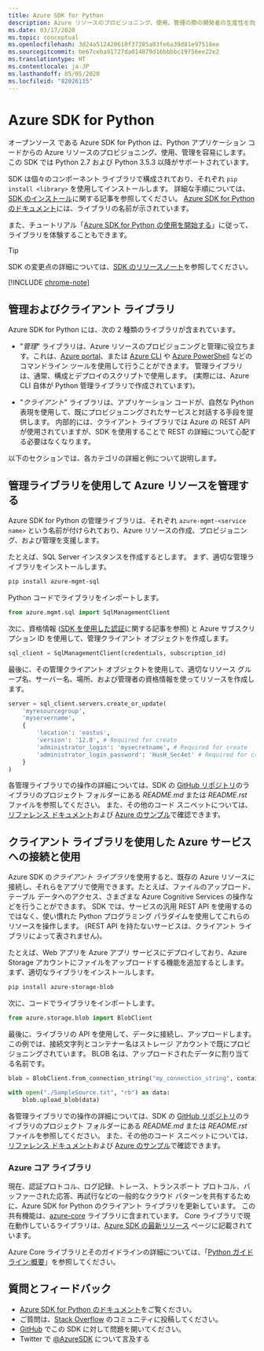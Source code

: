 ```yaml
---
title: Azure SDK for Python
description: Azure リソースのプロビジョニング、使用、管理の際の開発者の生産性を向上させる、Azure SDK for Python の機能の概要。
ms.date: 03/17/2020
ms.topic: conceptual
ms.openlocfilehash: 3d24a512420610f37285a03fe6a39d81e97510ee
ms.sourcegitcommit: be67ceba91727da014879d16bbbbc19756ee22e2
ms.translationtype: HT
ms.contentlocale: ja-JP
ms.lasthandoff: 05/05/2020
ms.locfileid: "82026115"
---
```

# <a name="azure-sdk-for-python"></a>Azure SDK for Python

オープンソース である Azure SDK for Python は、Python アプリケーション コードからの Azure リソースのプロビジョニング、使用、管理を容易にします。 この SDK では Python 2.7 および Python 3.5.3 以降がサポートされています。

SDK は個々のコンポーネント ライブラリで構成されており、それぞれ `pip install <library>` を使用してインストールします。 詳細な手順については、[SDK のインストール](azure-sdk-install.md)に関する記事を参照してください。 [Azure SDK for Python のドキュメント](https://azure.github.io/azure-sdk-for-python/)には、ライブラリの名前が示されています。

また、チュートリアル「[Azure SDK for Python の使用を開始する](azure-sdk-get-started.yml)」に従って、ライブラリを体験することもできます。

> [!TIP]
> SDK の変更点の詳細については、[SDK のリリースノート](https://azure.github.io/azure-sdk/)を参照してください。

[!INCLUDE [chrome-note](includes/chrome-note.md)]

## <a name="management-and-client-libraries"></a>管理およびクライアント ライブラリ

Azure SDK for Python には、次の 2 種類のライブラリが含まれています。

- "*管理*" ライブラリは、Azure リソースのプロビジョニングと管理に役立ちます。これは、[Azure portal](https://portal.azure.com)、または [Azure CLI](https://docs.microsoft.com/cli/azure/install-azure-cli) や [Azure PowerShell](https://docs.microsoft.com/powershell/azure/) などのコマンドライン ツールを使用して行うことができます。 管理ライブラリは、通常、構成とデプロイのスクリプトで使用します。 (実際には、Azure CLI 自体が Python 管理ライブラリで作成されています)。

- "*クライアント*" ライブラリは、アプリケーション コードが、自然な Python 表現を使用して、既にプロビジョニングされたサービスと対話する手段を提供します。 内部的には、クライアント ライブラリでは Azure の REST API が使用されていますが、SDK を使用することで REST の詳細について心配する必要はなくなります。

以下のセクションでは、各カテゴリの詳細と例について説明します。

## <a name="manage-azure-resources-with-management-libraries"></a>管理ライブラリを使用して Azure リソースを管理する

Azure SDK for Python の管理ライブラリは、それぞれ `azure-mgmt-<service name>` という名前が付けられており、Azure リソースの作成、プロビジョニング、および管理を支援します。

たとえば、SQL Server インスタンスを作成するとします。 まず、適切な管理ライブラリをインストールします。

```bash
pip install azure-mgmt-sql
```

Python コードでライブラリをインポートします。

```python
from azure.mgmt.sql import SqlManagementClient
```

次に、資格情報 ([SDK を使用した認証](azure-sdk-authenticate.md)に関する記事を参照) と Azure サブスクリプション ID を使用して、管理クライアント オブジェクトを作成します。

```python
sql_client = SqlManagementClient(credentials, subscription_id)
```

最後に、その管理クライアント オブジェクトを使用して、適切なリソース グループ名、サーバー名、場所、および管理者の資格情報を使ってリソースを作成します。

```python
server = sql_client.servers.create_or_update(
    'myresourcegroup',
    'myservername',
    {
        'location': 'eastus',
        'version': '12.0', # Required for create
        'administrator_login': 'mysecretname', # Required for create
        'administrator_login_password': 'HusH_Sec4et' # Required for create
    }
)
```

各管理ライブラリでの操作の詳細については、SDK の [GitHub リポジトリ](https://github.com/Azure/azure-sdk-for-python/tree/master/sdk)のライブラリのプロジェクト フォルダーにある *README.md* または *README.rst* ファイルを参照してください。 また、その他のコード スニペットについては、[リファレンス ドキュメント](/python/api?view=azure-python)および [Azure のサンプル](https://docs.microsoft.com/samples/browse/?languages=python&products=azure)で確認できます。

## <a name="connect-and-use-azure-services-with-client-libraries"></a>クライアント ライブラリを使用した Azure サービスへの接続と使用

Azure SDK の*クライアント ライブラリ*を使用すると、既存の Azure リソースに接続し、それらをアプリで使用できます。たとえば、ファイルのアップロード、テーブル データへのアクセス、さまざまな Azure Cognitive Services の操作などを行うことができます。 SDK では、サービスの汎用 REST API を使用するのではなく、使い慣れた Python プログラミング パラダイムを使用してこれらのリソースを操作します。 (REST API を持たないサービスは、クライアント ライブラリによって表されません)。

たとえば、Web アプリを Azure アプリ サービスにデプロイしており、Azure Storage アカウントにファイルをアップロードする機能を追加するとします。 まず、適切なライブラリをインストールします。

```bash
pip install azure-storage-blob
```

次に、コードでライブラリをインポートします。

```python
from azure.storage.blob import BlobClient
```

最後に、ライブラリの API を使用して、データに接続し、アップロードします。 この例では、接続文字列とコンテナー名はストレージ アカウントで既にプロビジョニングされています。 BLOB 名は、アップロードされたデータに割り当てる名前です。

```python
blob = BlobClient.from_connection_string("my_connection_string", container_name="mycontainer", blob_name="my_blob")

with open("./SampleSource.txt", "rb") as data:
    blob.upload_blob(data)
```

各管理ライブラリでの操作の詳細については、SDK の [GitHub リポジトリ](https://github.com/Azure/azure-sdk-for-python/tree/master/sdk)のライブラリのプロジェクト フォルダーにある *README.md* または *README.rst* ファイルを参照してください。 また、その他のコード スニペットについては、[リファレンス ドキュメント](/python/api?view=azure-python)および [Azure のサンプル](https://docs.microsoft.com/samples/browse/?languages=python&products=azure)で確認できます。

### <a name="the-azure-core-library"></a>Azure コア ライブラリ

現在、認証プロトコル、ログ記録、トレース、トランスポート プロトコル、バッファーされた応答、再試行などの一般的なクラウド パターンを共有するために、Azure SDK for Python のクライアント ライブラリを更新しています。 この共有機能は、[azure-core](https://github.com/Azure/azure-sdk-for-python/tree/master/sdk/core/azure-core) ライブラリに含まれています。 Core ライブラリで現在動作しているライブラリは、[Azure SDK の最新リリース](https://azure.github.io/azure-sdk/releases/latest/#python-packages) ページに記載されています。

Azure Core ライブラリとそのガイドラインの詳細については、「[Python ガイドライン:概要](https://azure.github.io/azure-sdk/python_introduction.html)」を参照してください。

## <a name="get-help-and-give-feedback"></a>質問とフィードバック

- [Azure SDK for Python のドキュメント](https://aka.ms/python-docs)をご覧ください。
- ご質問は、[Stack Overflow](https://stackoverflow.com/questions/tagged/azure-sdk-python) のコミュニティに投稿してください。
- [GitHub](https://github.com/Azure/azure-sdk-for-python/issues) でこの SDK に対して問題を開いてください。
- Twitter で [@AzureSDK](https://twitter.com/AzureSdk/) について言及する
